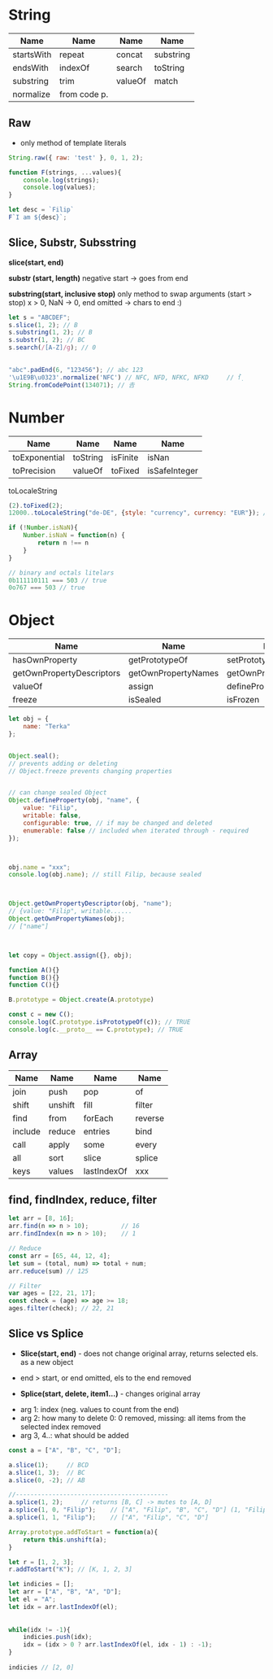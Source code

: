 # String

Name | Name | Name| Name
------------ | ------------- | -------------| -------------
startsWith | repeat| concat| substring
endsWith | indexOf| search | toString 
substring | trim  | valueOf  | match
normalize| from code p.

## Raw 
* only method of template literals
```js
String.raw({ raw: 'test' }, 0, 1, 2);
```

```js
function F(strings, ...values){
    console.log(strings);
    console.log(values);
}

let desc = `Filip`
F`I am ${desc}`;
```

## Slice, Substr, Subsstring
**slice(start, end)**

**substr (start, length)** negative start -> goes from end

**substring(start, inclusive stop)** only method to swap arguments (start > stop) x > 0, NaN -> 0, end omitted -> chars to end :)

```js
let s = "ABCDEF";
s.slice(1, 2); // B
s.substring(1, 2); // B
s.substr(1, 2); // BC
s.search(/[A-Z]/g); // 0

    
"abc".padEnd(6, "123456"); // abc 123
'\u1E9B\u0323'.normalize('NFC') // NFC, NFD, NFKC, NFKD     // ẛ̣
String.fromCodePoint(134071); // 𠮷

```


# Number

Name | Name | Name| Name
------------ | ------------- | -------------| -------------
toExponential | toString| isFinite| isNan
toPrecision | valueOf| toFixed | isSafeInteger 
toLocaleString 

```js
(2).toFixed(2);
12000..toLocaleString("de-DE", {style: "currency", currency: "EUR"}); //  // 12.000,00 € (Germany)

if (!Number.isNaN){
    Number.isNaN = function(n) {
        return n !== n
    }
}

// binary and octals litelars
0b111110111 === 503 // true
0o767 === 503 // true

```

# Object

Name | Name | Name| Name
------------ | ------------- | -------------| -------------
hasOwnProperty| getPrototypeOf| setPrototypeOf| getOwnPropertyDescriptor
getOwnPropertyDescriptors | getOwnPropertyNames| getOwnPropertySymbols |  preventExtensions 
| valueOf| assign |  defineProperty  | seal 
| freeze | isSealed | isFrozen





```js
let obj = {
    name: "Terka"
};


Object.seal();
// prevents adding or deleting
// Object.freeze prevents changing properties


// can change sealed Object
Object.defineProperty(obj, "name", {
    value: "Filip",
    writable: false,
    configurable: true, // if may be changed and deleted
    enumerable: false // included when iterated through - required
});



obj.name = "xxx";
console.log(obj.name); // still Filip, because sealed



Object.getOwnPropertyDescriptor(obj, "name");
// {value: "Filip", writable......
Object.getOwnPropertyNames(obj);
// ["name"]



let copy = Object.assign({}, obj);
```

```js
function A(){}
function B(){}
function C(){}

B.prototype = Object.create(A.prototype)

const c = new C(); 
console.log(C.prototype.isPrototypeOf(c)); // TRUE
console.log(c.__proto__ == C.prototype); // TRUE
```

## Array

Name | Name | Name| Name
------------ | ------------- | -------------| -------------
join | push |pop |of
shift | unshift| fill| filter
find| from |forEach| reverse
include |reduce |entries| bind
call |apply |some| every 
all |sort| slice |splice
keys |values| lastIndexOf | xxx


## find, findIndex, reduce, filter
```js
let arr = [8, 16];
arr.find(n => n > 10);         // 16
arr.findIndex(n => n > 10);    // 1

// Reduce
const arr = [65, 44, 12, 4];
let sum = (total, num) => total + num;
arr.reduce(sum) // 125

// Filter
var ages = [22, 21, 17];
const check = (age) => age >= 18;
ages.filter(check); // 22, 21
```


## Slice vs Splice
* **Slice(start, end)** - does not change original array, returns selected els. as a new object
- end > start, or end omitted, els to the end removed

* **Splice(start, delete, item1...)** - changes original array  
- arg 1: index (neg. values to count from the end)
- arg 2: how many to delete 0: 0 removed, missing: all items from the selected index removed  
- arg 3, 4..: what should be added 

```js
const a = ["A", "B", "C", "D"];

a.slice(1);     // BCD
a.slice(1, 3);  // BC
a.slice(0, -2); // AB

//------------------------------------------
a.splice(1, 2);     // returns [B, C] -> mutes to [A, D]
a.splice(1, 0, "Filip");    // ["A", "Filip", "B", "C", "D"] (1, "Filip") does nothing
a.splice(1, 1, "Filip");    // ["A", "Filip", "C", "D"]
```

```js
Array.prototype.addToStart = function(a){
    return this.unshift(a);
}

let r = [1, 2, 3];
r.addToStart("K"); // [K, 1, 2, 3]
```
    
```js    
let indicies = [];
let arr = ["A", "B", "A", "D"];
let el = "A";
let idx = arr.lastIndexOf(el);
    
    
while(idx != -1){
    indicies.push(idx);
    idx = (idx > 0 ? arr.lastIndexOf(el, idx - 1) : -1);
}
    
indicies // [2, 0]
```


